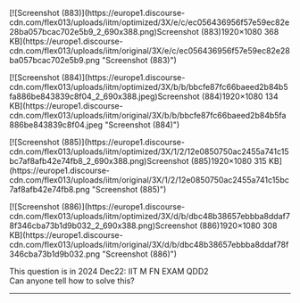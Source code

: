 [![Screenshot \(883\)](https://europe1.discourse-
cdn.com/flex013/uploads/iitm/optimized/3X/e/c/ec056436956f57e59ec82e28ba057bcac702e5b9_2_690x388.png)Screenshot
(883)1920×1080 368 KB](https://europe1.discourse-
cdn.com/flex013/uploads/iitm/original/3X/e/c/ec056436956f57e59ec82e28ba057bcac702e5b9.png
"Screenshot \(883\)")

  

[![Screenshot \(884\)](https://europe1.discourse-
cdn.com/flex013/uploads/iitm/optimized/3X/b/b/bbcfe87fc66baeed2b84b5fa886be843839c8f04_2_690x388.jpeg)Screenshot
(884)1920×1080 134 KB](https://europe1.discourse-
cdn.com/flex013/uploads/iitm/original/3X/b/b/bbcfe87fc66baeed2b84b5fa886be843839c8f04.jpeg
"Screenshot \(884\)")

  

[![Screenshot \(885\)](https://europe1.discourse-
cdn.com/flex013/uploads/iitm/optimized/3X/1/2/12e0850750ac2455a741c15bc7af8afb42e74fb8_2_690x388.png)Screenshot
(885)1920×1080 315 KB](https://europe1.discourse-
cdn.com/flex013/uploads/iitm/original/3X/1/2/12e0850750ac2455a741c15bc7af8afb42e74fb8.png
"Screenshot \(885\)")

  

[![Screenshot \(886\)](https://europe1.discourse-
cdn.com/flex013/uploads/iitm/optimized/3X/d/b/dbc48b38657ebbba8ddaf78f346cba73b1d9b032_2_690x388.png)Screenshot
(886)1920×1080 308 KB](https://europe1.discourse-
cdn.com/flex013/uploads/iitm/original/3X/d/b/dbc48b38657ebbba8ddaf78f346cba73b1d9b032.png
"Screenshot \(886\)")

This question is in 2024 Dec22: IIT M FN EXAM QDD2  
Can anyone tell how to solve this?



---

